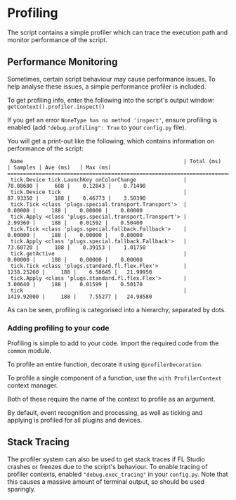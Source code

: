 
# Profiling

The script contains a simple profiler which can trace the execution path and
monitor performance of the script.

## Performance Monitoring

Sometimes, certain script behaviour may cause performance issues. To help
analyse these issues, a simple performance profiler is included.

To get profiling info, enter the following into the script's output window:
`getContext().profiler.inspect()`

If you get an error `NoneType has no method 'inspect'`, ensure profiling is
enabled (add `"debug.profiling": True` to your `config.py` file).

You will get a print-out like the following, which contains information on
performance of the script:

```
 Name                                                   | Total (ms)     | Samples | Ave (ms)   | Max (ms)
==========================================================================================================
 tick.Device tick.LaunchKey onColorChange               |       78.08680 |     608 |    0.12843 |    0.71490
 tick.Device tick                                       |       87.93350 |     188 |    0.46773 |    3.50390
 tick.Tick <class 'plugs.special.transport.Transport'>  |        0.00000 |     188 |    0.00000 |    0.00000
 tick.Apply <class 'plugs.special.transport.Transport'> |        2.99360 |     188 |    0.01592 |    0.50400
 tick.Tick <class 'plugs.special.fallback.Fallback'>    |        0.00000 |     188 |    0.00000 |    0.00000
 tick.Apply <class 'plugs.special.fallback.Fallback'>   |       73.60720 |     188 |    0.39153 |    1.01750
 tick.getActive                                         |        0.00000 |     188 |    0.00000 |    0.00000
 tick.Tick <class 'plugs.standard.fl.flex.Flex'>        |     1238.25260 |     188 |    6.58645 |   21.99950
 tick.Apply <class 'plugs.standard.fl.flex.Flex'>       |        3.00640 |     188 |    0.01599 |    0.50170
 tick                                                   |     1419.92000 |     188 |    7.55277 |   24.98580
```

As can be seen, profiling is categorised into a hierarchy, separated by dots.

### Adding profiling to your code

Profiling is simple to add to your code. Import the required code from
the `common` module.

To profile an entire function, decorate it using `@profilerDecoration`.

To profile a single component of a function, use the `with ProfilerContext`
context manager.

Both of these require the name of the context to profile as an argument.

By default, event recognition and processing, as well as ticking and applying is
profiled for all plugins and devices.

## Stack Tracing

The profiler system can also be used to get stack traces if FL Studio crashes
or freezes due to the script's behaviour. To enable tracing of profiler
contexts, enabled `"debug.exec_tracing"` in your `config.py`. Note that this
causes a massive amount of terminal output, so should be used sparingly.
